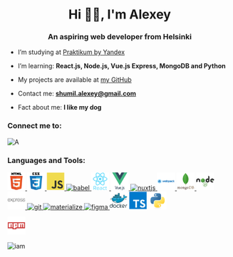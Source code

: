 <h1 align="center">Hi 👋🏻, I'm Alexey</h1>
<h3 align="center">An aspiring web developer from Helsinki</h3>

-  I’m studying at [Praktikum by Yandex](https://praktikum.yandex.ru/)

-  I’m  learning: **React.js, Node.js, Vue.js Express, MongoDB and Python**

-  My projects are available at [my GitHub](https://github.com/AlexeyShumilin)

-  Contact me: **shumil.alexey@gmail.com**

- Fact about me: **I like my dog**

<h3 align="left">Connect me to:</h3>
<p align="left">
<img align="center" src="https://cdn.jsdelivr.net/npm/simple-icons@3.0.1/icons/linkedin.svg" alt="A" height="30" width="40" />
</p>


<h3 align="left">Languages and Tools:</h3>
<p align="left"> <a href="https://www.w3.org/html/" target="_blank"> <img src="https://raw.githubusercontent.com/devicons/devicon/master/icons/html5/html5-original-wordmark.svg" alt="html5" width="40" height="40"/> </a> <a href="https://www.w3schools.com/css/" target="_blank"> <img src="https://raw.githubusercontent.com/devicons/devicon/master/icons/css3/css3-original-wordmark.svg" alt="css3" width="40" height="40"/> </a> <a href="https://developer.mozilla.org/en-US/docs/Web/JavaScript" target="_blank"> <img src="https://raw.githubusercontent.com/devicons/devicon/master/icons/javascript/javascript-original.svg" alt="javascript" width="40" height="40"/> <a href="https://babeljs.io/" target="_blank"> <img src="https://www.vectorlogo.zone/logos/babeljs/babeljs-icon.svg" alt="babel" width="40" height="40"/> </a> </a> <a href="https://reactjs.org/" target="_blank"> <img src="https://raw.githubusercontent.com/devicons/devicon/master/icons/react/react-original-wordmark.svg" alt="react" width="40" height="40"/> </a> <a href="https://vuejs.org/" target="_blank"> <img src="https://raw.githubusercontent.com/devicons/devicon/master/icons/vuejs/vuejs-original-wordmark.svg" alt="vuejs" width="40" height="40"/> </a> <a href="https://nuxtjs.org/" target="_blank"> <img src="https://www.vectorlogo.zone/logos/nuxtjs/nuxtjs-icon.svg" alt="nuxtjs" width="40" height="40"/> </a> <a href="https://webpack.js.org" target="_blank"> <img src="https://raw.githubusercontent.com/devicons/devicon/d00d0969292a6569d45b06d3f350f463a0107b0d/icons/webpack/webpack-original-wordmark.svg" alt="webpack" width="40" height="40"/> </a> <a href="https://www.mongodb.com/" target="_blank"> <img src="https://raw.githubusercontent.com/devicons/devicon/master/icons/mongodb/mongodb-original-wordmark.svg" alt="mongodb" width="40" height="40"/> </a> <a href="https://nodejs.org" target="_blank"> <img src="https://raw.githubusercontent.com/devicons/devicon/master/icons/nodejs/nodejs-original-wordmark.svg" alt="nodejs" width="40" height="40"/> </a> <a href="https://expressjs.com" target="_blank"> <img src="https://raw.githubusercontent.com/devicons/devicon/master/icons/express/express-original-wordmark.svg" alt="express" width="40" height="40"/> </a> <a href="https://git-scm.com/" target="_blank"> <img src="https://www.vectorlogo.zone/logos/git-scm/git-scm-icon.svg" alt="git" width="40" height="40"/> </a> <a href="https://materializecss.com/" target="_blank"> <img src="https://raw.githubusercontent.com/prplx/svg-logos/5585531d45d294869c4eaab4d7cf2e9c167710a9/svg/materialize.svg" alt="materialize" width="40" height="40"/> </a> <a href="https://www.figma.com/" target="_blank"> <img src="https://www.vectorlogo.zone/logos/figma/figma-icon.svg" alt="figma" width="40" height="40"/> </a> <a 
href="https://www.docker.com/"><img src="https://raw.githubusercontent.com/devicons/devicon/9c6bfdb9783cdfe1018666ed76adcfd3eab6fad6/icons/docker/docker-original-wordmark.svg" width="40" height="40" alt="docker"></a>  <a 
href="https://www.typescriptlang.org/"><img src="https://raw.githubusercontent.com/devicons/devicon/9c6bfdb9783cdfe1018666ed76adcfd3eab6fad6/icons/typescript/typescript-original.svg" width="40" height="40" alt="typescript"></a>
 <a 
href="https://www.python.org/"><img src="https://raw.githubusercontent.com/devicons/devicon/9c6bfdb9783cdfe1018666ed76adcfd3eab6fad6/icons/python/python-original.svg" width="40" height="40" alt="python"></a>
 
 <a href="https://www.npmjs.com/"><img src=" https://raw.githubusercontent.com/devicons/devicon/9c6bfdb9783cdfe1018666ed76adcfd3eab6fad6/icons/npm/npm-original-wordmark.svg" width="40" height="40" alt="npm"></a>
 
 

 
<!-- <p><img align="left" src="https://github-readme-stats.vercel.app/api/top-langs?
username=AlexeyShumilin&show_icons=true&locale=en&layout=compact" alt="Alexey" /></p> -->
 
 
 ![iam](https://media.giphy.com/media/DANHDtLtLFJ6Hzmrlu/giphy.gif)
 
 
 

